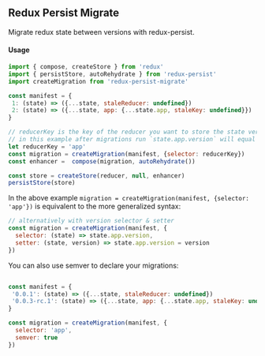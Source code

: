 ## Redux Persist Migrate

Migrate redux state between versions with redux-persist.

#### Usage
```js
import { compose, createStore } from 'redux'
import { persistStore, autoRehydrate } from 'redux-persist'
import createMigration from 'redux-persist-migrate'

const manifest = {
 1: (state) => ({...state, staleReducer: undefined})
 2: (state) => ({...state, app: {...state.app, staleKey: undefined}})
}

// reducerKey is the key of the reducer you want to store the state version in
// in this example after migrations run `state.app.version` will equal `2`
let reducerKey = 'app'
const migration = createMigration(manifest, {selector: reducerKey})
const enhancer =  compose(migration, autoRehydrate())

const store = createStore(reducer, null, enhancer)
persistStore(store)
```

In the above example `migration = createMigration(manifest, {selector: 'app'})` is equivalent to the more generalized syntax:
```js
// alternatively with version selector & setter
const migration = createMigration(manifest, {
  selector: (state) => state.app.version,
  setter: (state, version) => state.app.version = version
})
```

You can also use semver to declare your migrations:
```js

const manifest = {
 '0.0.1': (state) => ({...state, staleReducer: undefined})
 '0.0.3-rc.1': (state) => ({...state, app: {...state.app, staleKey: undefined}})
}

const migration = createMigration(manifest, {
  selector: 'app',
  semver: true
})
```
